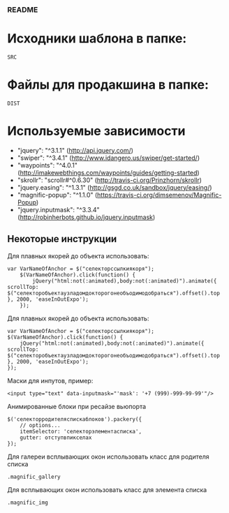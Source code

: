 ### README ###

# Исходники шаблона в папке: #

```
SRC
```

# Файлы для продакшина в папке: #
```
DIST
```

# Используемые зависимости #

* "jquery": "^3.1.1" (http://api.jquery.com/)
* "swiper": "^3.4.1" (http://www.idangero.us/swiper/get-started/)
* "waypoints": "^4.0.1" (http://imakewebthings.com/waypoints/guides/getting-started)
* "skrollr": "scrollr#^0.6.30" (http://travis-ci.org/Prinzhorn/skrollr)
* "jquery.easing": "^1.3.1" (http://gsgd.co.uk/sandbox/jquery/easing/)
* "magnific-popup": "^1.1.0" (https://travis-ci.org/dimsemenov/Magnific-Popup)
* "jquery.inputmask": "^3.3.4" (http://robinherbots.github.io/jquery.inputmask)

## Некоторые инструкции ##

Для плавных якорей до объекта использовать:

```
var VarNameOfAnchor = $("селекторссылкиякоря");
    $(VarNameOfAnchor).click(function() {
        jQuery("html:not(:animated),body:not(:animated)").animate({ scrollTop: $("селекторобъектаузладомдокторогонеобъодимодобраться").offset().top }, 2000, 'easeInOutExpo');
    });
```

Для плавных якорей до объекта использовать:

```
var VarNameOfAnchor = $("селекторссылкиякоря");
$(VarNameOfAnchor).click(function() {
    jQuery("html:not(:animated),body:not(:animated)").animate({ scrollTop: $("селекторобъектаузладомдокторогонеобъодимодобраться").offset().top }, 2000, 'easeInOutExpo');
});
```

Маски для инпутов, пример:

```
<input type="text" data-inputmask="'mask': '+7 (999)-999-99-99'"/>
```

Анимированные блоки при ресайзе вьюпорта

```
$('селекторродителяспискаблоков').packery({
    // options...
    itemSelector: 'селекторэлементасписка',
    gutter: отступвпикселах
});
```

Для галереи всплывающих окон использовать класс для родителя списка

```
.magnific_gallery
```

Для всплывающих окон использовать класс для элемента списка

```
.magnific_img
```